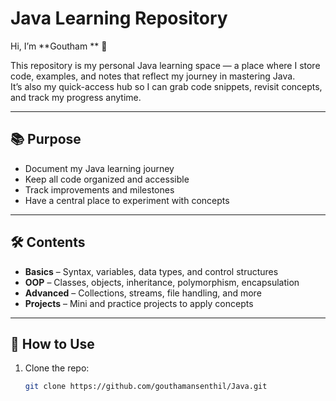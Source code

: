 # Java Learning Repository

Hi, I’m **Goutham ** 👋  

This repository is my personal Java learning space — a place where I store code, examples, and notes that reflect my journey in mastering Java.  
It’s also my quick-access hub so I can grab code snippets, revisit concepts, and track my progress anytime.

---

## 📚 Purpose
- Document my Java learning journey
- Keep all code organized and accessible
- Track improvements and milestones
- Have a central place to experiment with concepts

---

## 🛠 Contents
- **Basics** – Syntax, variables, data types, and control structures
- **OOP** – Classes, objects, inheritance, polymorphism, encapsulation
- **Advanced** – Collections, streams, file handling, and more
- **Projects** – Mini and practice projects to apply concepts

---

## 🚀 How to Use
1. Clone the repo:
   ```bash
   git clone https://github.com/gouthamansenthil/Java.git
